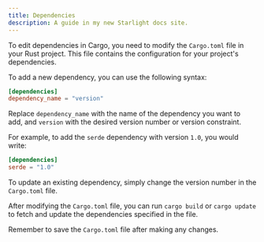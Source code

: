 ```yaml
---
title: Dependencies
description: A guide in my new Starlight docs site.
---
```

To edit dependencies in Cargo, you need to modify the `Cargo.toml` file in your Rust project. This file contains the configuration for your project's dependencies.

To add a new dependency, you can use the following syntax:

```toml
[dependencies]
dependency_name = "version"
```

Replace `dependency_name` with the name of the dependency you want to add, and `version` with the desired version number or version constraint.

For example, to add the `serde` dependency with version `1.0`, you would write:

```toml
[dependencies]
serde = "1.0"
```

To update an existing dependency, simply change the version number in the `Cargo.toml` file.

After modifying the `Cargo.toml` file, you can run `cargo build` or `cargo update` to fetch and update the dependencies specified in the file.

Remember to save the `Cargo.toml` file after making any changes.
